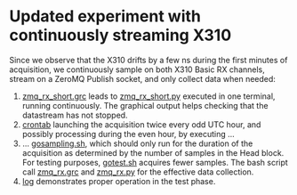 # Updated experiment with continuously streaming X310

Since we observe that the X310 drifts by a few ns during the first
minutes of acquisition, we continuously sample on both X310 Basic RX
channels, stream on a ZeroMQ Publish socket, and only collect data when
needed:
1. <a href="zmq_rx_short.grc">zmq_rx_short.grc</a> leads to 
<a href="zmq_rx_short.py">zmq_rx_short.py</a> executed in one terminal, 
running continuously. The graphical output helps checking that the 
datastream has not stopped.
2. <a href="crontab">crontab</a> launching the acquisition twice every
odd UTC hour, and possibly processing during the even hour, by executing ...
3. ... <a href="gosampling.sh">gosampling.sh</a>, which should only run for
the duration of the acquisition as determined by the number of samples in the
Head block. For testing purposes, <a href="gotest.sh">gotest.sh</a> acquires
fewer samples. The bash script call <a href="zmq_rx.grc">zmq_rx.grc</a>
and <a href="zmq_rx.py">zmq_rx.py</a> for the effective data collection.
4. <a href="log">log</a> demonstrates proper operation in the test phase.
